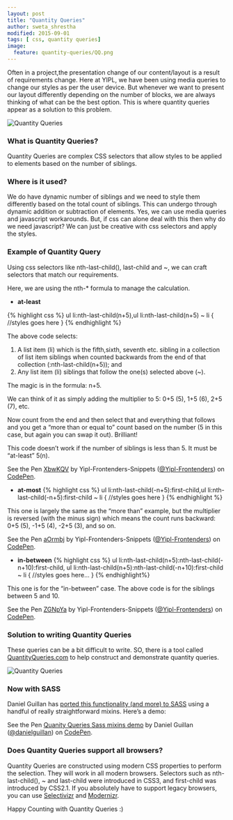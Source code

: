 ```yaml
---
layout: post
title: "Quantity Queries"
author: sweta_shrestha
modified: 2015-09-01
tags: [ css, quantity queries]
image:
  feature: quantity-queries/QQ.png
---
```


Often in a project,the presentation change of our content/layout is a result of requirements change. Here at YIPL, we have been using media queries to change our styles as per the user device. But whenever we want to present our layout differently depending on the number of blocks, we are always thinking of what can be the best option. This is where quantity queries appear as a solution to this problem.

![Quantity Queries](/images/quantity-queries/qq.jpg)

<!--more-->

### What is Quantity Queries?

Quantity Queries are complex CSS selectors that allow styles to be applied to elements based on the number of siblings.

### Where is it used?

We do have dynamic number of siblings and we need to style them differently based on the total count of siblings. This can undergo through dynamic addition or subtraction of elements. Yes, we can use media queries and javascript workarounds. But, if css can alone deal with this then why do we need javascript? We can just be creative with css selectors and apply the styles.

### Example of Quantity Query

Using css selectors like nth-last-child(), last-child and ~, we can craft selectors that match our requirements.

Here, we are using the nth-* formula to manage the calculation.

- **at-least**

{% highlight css %}
ul li:nth-last-child(n+5),ul li:nth-last-child(n+5) ~ li {
 //styles goes here
}
{% endhighlight %}

The above code selects:

1. A list item (li) which is the fifth,sixth, seventh etc. sibling in a collection of list item siblings when counted backwards from the end of that collection (:nth-last-child(n+5)); and
2. Any list item (li) siblings that follow the one(s) selected above (~).

The magic is in the formula: n+5.

We can think of it as simply adding the multiplier to 5: 0+5 (5), 1+5 (6), 2+5 (7), etc.

Now count from the end and then select that and everything that follows and you get a “more than or equal to” count based on the number (5 in this case, but again you can swap it out). Brilliant!

This code doesn’t work if the number of siblings is less than 5. It must be “at-least” 5(n).

<p data-height="268" data-theme-id="15232" data-slug-hash="XbwKQV" data-default-tab="result" data-user="Yipl-Frontenders" class='codepen'>See the Pen <a href='http://codepen.io/Yipl-Frontenders/pen/XbwKQV/'>XbwKQV</a> by Yipl-Frontenders-Snippets (<a href='http://codepen.io/Yipl-Frontenders'>@Yipl-Frontenders</a>) on <a href='http://codepen.io'>CodePen</a>. </p>

<script async="async" src="//assets.codepen.io/assets/embed/ei.js"> </script>


- **at-most**
{% highlight css %}
ul li:nth-last-child(-n+5):first-child,ul li:nth-last-child(-n+5):first-child ~ li {
 //styles goes here
}
{% endhighlight %}

This one is largely the same as the “more than” example, but the multiplier is reversed (with the minus sign) which means the count runs backward: 0+5 (5), -1+5 (4), -2+5 (3), and so on.

<p data-height="268" data-theme-id="0" data-slug-hash="aOrmbj" data-default-tab="result" data-user="Yipl-Frontenders" class='codepen'>See the Pen <a href='http://codepen.io/Yipl-Frontenders/pen/aOrmbj/'>aOrmbj</a> by Yipl-Frontenders-Snippets (<a href='http://codepen.io/Yipl-Frontenders'>@Yipl-Frontenders</a>) on <a href='http://codepen.io'>CodePen</a>. </p>
<script async src="//assets.codepen.io/assets/embed/ei.js"> </script>

- **in-between**
{% highlight css %}
ul li:nth-last-child(n+5):nth-last-child(-n+10):first-child,
ul li:nth-last-child(n+5):nth-last-child(-n+10):first-child ~ li {
 //styles goes here…
}
{% endhighlight%}

This one is for the “in-between” case. The above code is for the siblings between 5 and 10.

<p data-height="268" data-theme-id="0" data-slug-hash="ZGNpYa" data-default-tab="result" data-user="Yipl-Frontenders" class='codepen'>See the Pen <a href='http://codepen.io/Yipl-Frontenders/pen/ZGNpYa/'>ZGNpYa</a> by Yipl-Frontenders-Snippets (<a href='http://codepen.io/Yipl-Frontenders'>@Yipl-Frontenders</a>) on <a href='http://codepen.io'>CodePen</a>. </p>
<script async src="//assets.codepen.io/assets/embed/ei.js"> </script>

### Solution to writing Quantity Queries

These queries can be a bit difficult to write. SO, there is a tool called [QuantityQueries.com](http://quantityqueries.com/) to help construct and demonstrate quantity queries.

![Quantity Queries](/images/quantity-queries/qq-screenshot.jpg)

### Now with SASS

Daniel Guillan has [ported this functionality (and more) to SASS](https://github.com/danielguillan/quantity-queries) using a handful of really straightforward mixins. Here’s a demo:

<p data-height="268" data-theme-id="0" data-slug-hash="GgBOxm" data-default-tab="result" data-user="danielguillan" class='codepen'>See the Pen <a href='http://codepen.io/danielguillan/pen/GgBOxm/'>Quanity Queries Sass mixins demo</a> by Daniel Guillan (<a href='http://codepen.io/danielguillan'>@danielguillan</a>) on <a href='http://codepen.io'>CodePen</a>. </p>
<script async src="//assets.codepen.io/assets/embed/ei.js"> </script>

### Does Quantity Queries support all browsers?

Quantity Queries are constructed using modern CSS properties to perform the selection. They will work in all modern browsers. Selectors such as nth-last-child(), ~ and last-child were introduced in CSS3, and first-child was introduced by CSS2.1. If you absolutely have to support legacy browsers, you can use [Selectivizr](http://selectivizr.com) and [Modernizr](http://modernizr.com).

Happy Counting with Quantity Queries :)
